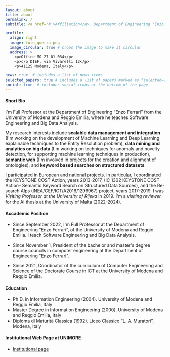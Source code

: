```yaml
---
layout: about
title: about
permalink: /
subtitle: <a href='#'>Affiliation</a>. Department of Engineering "Enzo Ferrari", UNIMORE, Italy

profile:
  align: right
  image: foto_guerra.png
  image_circular: true # crops the image to make it circular
  address: >
    <p>Office MO-27-01-034</p>
    <p>c/o DIEF, via Vivarelli 12</p>
    <p>41125 Modena, Italy</p>

news: true  # includes a list of news items
selected_papers: true # includes a list of papers marked as "selected={true}"
social: true  # includes social icons at the bottom of the page
---
```

#### Short Bio

I'm Full Professor at the Department of Engineering “Enzo Ferrari” from the University of Modena and Reggio Emilia, where he teaches Software Engineering and Big Data Analysis. 

My research interests include **scalable data management and integration** (I'm working on the development of Machine Learning and Deep Learning explainable techniques to the Entity Resolution problem), **data mining and analytics on big data** (I'm working on techniques for anomaly and novelty detection, for supporting machine learning techniques in production), **semantic web** (I'm  involved in projects for the creation and alignment of ontologies), and  **keyword based searches on structured datasets**. 

I participated in European and national projects. In particular, I coordinated the KEYSTONE COST Action, years 2013-2017, (IC 1302 KEYSTONE COST Action– Semantic Keyword Search on Structured Data Sources), and the Re-search Alps (INEA/CEF/ICT/A2016/1296967) project, years 2017-2019. I was *Visiting Professor at the University of Rijeka* in 2019. I'm a *visiting reviewer* for the AI thesis at the University of Malta (2022-2024).

#### Accademic Position

- Since September 2022, I'm Full Professor at the Department of Engineering “Enzo Ferrari”, of the University of Modena and Reggio Emilia.  I teach Software Engineering and Big Data Analysis.

- Since November 1, President of the bachelor and master's degree course councils in computer engineering at the Department of Engineering "Enzo Ferrari".

- Since 2021, Coordinator of the curriculum of Computer Engineering and Science of the Doctorate Course in ICT at the University of Modena and Reggio Emilia.




#### Education

- Ph.D. in Information Engineering (2004). University of Modena and Reggio Emilia, Italy
- Master Degree in Information Engineering (2000). University of Modena and Reggio Emilia, Italy
- Diploma di Maturità Classica (1992). Liceo Classico “L. A. Muratori”, Modena, Italy


#### Institutional Web Page at UNIMORE

- [Institutional page](http://personale.unimore.it/Rubrica/Dettaglio/fguerra)


<!--Write your biography here. Tell the world about yourself. Link to your favorite [subreddit](http://reddit.com). You can put a picture in, too. The code is already in, just name your picture `prof_pic.jpg` and put it in the `img/` folder.

Put your address / P.O. box / other info right below your picture. You can also disable any these elements by editing `profile` property of the YAML header of your `_pages/about.md`. Edit `_bibliography/papers.bib` and Jekyll will render your [publications page](/al-folio/publications/) automatically.

Link to your social media connections, too. This theme is set up to use [Font Awesome icons](http://fortawesome.github.io/Font-Awesome/) and [Academicons](https://jpswalsh.github.io/academicons/), like the ones below. Add your Facebook, Twitter, LinkedIn, Google Scholar, or just disable all of them.-->
